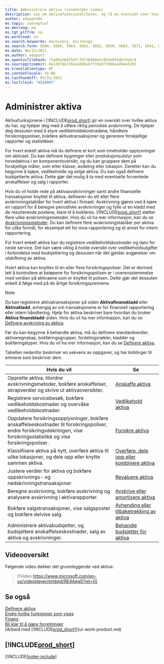 ```yaml
---
title: Administrere aktiva (inneholder video)
description: Les om aktivafunksjonaliteten, og få en oversikt over hvordan du arbeider med aktiva og administrere aktiva.
author: edupont04
ms.topic: conceptual
ms.devlang: na
ms.tgt_pltfrm: na
ms.workload: na
ms.search.keywords: machinery, buildings
ms.search.form: 5604, 5606, 5664, 5601, 5602, 5658, 5603, 5671, 5641, 5629, 5633, 5634, 5649, 5622, 5650
ms.date: 06/15/2021
ms.author: edupont
ms.openlocfilehash: 71a05e36075dfcfd7384b0e4c055e955dbfda3c4
ms.sourcegitcommit: 8a12074b170a14d98ab7ffdad77d66aed64e5783
ms.translationtype: HT
ms.contentlocale: nb-NO
ms.lasthandoff: 03/31/2022
ms.locfileid: "8510987"
---
```

# <a name="managing-fixed-assets"></a>Administrer aktiva

Aktivafunksjonene i [!INCLUDE[prod_short](includes/prod_short.md)] gir en oversikt over hvilke aktiva du har, og hjelper deg med å utføre riktig periodisk avskrivning. De hjelper deg dessuten med å styre vedlikeholdskostnadene, håndtere forsikringspoliser, bokføre aktivatransaksjoner og generere forskjellige rapporter og statistikker.

For hvert enkelt aktiva må du definere et kort som inneholder opplysninger om aktivaet. Du kan definere bygninger eller produksjonsutstyr som hovedaktiva i en komponentoversikt, og du kan gruppere dem på forskjellige måter, som etter klasse, avdeling eller lokasjon. Deretter kan du begynne å kjøpe, vedlikeholde og selge aktiva. Du kan også definere budsjetterte aktiva. Dette gjør det mulig å ta med eventuelle forventede anskaffelser og salg i rapporter.

Hvis du vil holde rede på aktivaavskrivninger samt andre finansielle transaksjoner knyttet til aktiva, definerer du ett eller flere avskrivningstablåer for hvert aktiva i firmaet. Avskrivning gjøres ved å kjøre en rapport for å beregne periodiske avskrivninger og fylle ut en kladd med de resulterende postene, klare til å bokføres. [!INCLUDE[prod_short](includes/prod_short.md)] støtter flere ulike avskrivningsmetoder. Hvis du vil ha mer informasjon, kan du se [Avskrivningsmetoder](fa-depreciation-methods.md). Du kan definere flere avskrivningstablåer per aktiva for ulike formål, for eksempel ett for mva-rapportering og et annet for intern rapportering.

For hvert enkelt aktiva kan du registrere vedlikeholdskostnader og dato for neste service. Det kan være viktig å holde oversikt over vedlikeholdsutgifter i forbindelse med budsjettering og dessuten når det gjelder avgjørelser om utskiftning av aktiva.

Hvert aktiva kan knyttes til én eller flere forsikringspoliser. Det er dermed lett å kontrollere at beløpene for forsikringspolisen er i overensstemmelse med verdien på aktivaene som er knyttet til polisen. Dette gjør det dessuten enkelt å følge med på de årlige forsikringspremiene.

> [!NOTE]  
>   Du kan registrere aktivatransaksjoner på siden **Aktivafinanskladd** eller **Aktivakladd**, avhengig av om transaksjonene er for finansiell rapportering eller intern håndtering. Hjelp for aktiva beskriver bare hvordan du bruker **Aktiva finanskladd**-siden. Hvis du vil ha mer informasjon, kan du se [Definere avskriving av aktiva](fa-how-setup-depreciation.md).

Før du kan begynne å behandle aktiva, må du definere standardverdier, aktivaregnskap, bokføringsgrupper, fordelingsnøkler, kladder og bokføringstyper. Hvis du vil ha mer informasjon, kan du se [Definere aktiva](fa-setup.md).

Tabellen nedenfor beskriver en sekvens av oppgaver, og har koblinger til emnene som beskriver dem.

| Hvis du vil | Se |
| --- | --- |
| Opprette aktiva, tilordne avskrivningsmetoder, bokføre anskaffelser, skrapverdier og skrive ut aktivaoversikter. |[Anskaffe aktiva](fa-how-acquire.md) |
| Registrere servicebesøk, bokføre vedlikeholdskostnader og overvåke vedlikeholdskostnader. |[Vedlikehold aktiva](fa-how-maintain.md) |
| Oppdatere forsikringsopplysninger, bokføre anskaffelseskostnader til forsikringspoliser, endre forsikringsdekningen, vise forsikringsstatistikk og vise forsikringspoliser. |[Forsikre aktiva](fa-how-insure.md) |
| Klassifisere aktiva på nytt, overføre aktiva til ulike lokasjoner, og dele opp eller knytte sammen aktiva. |[Overføre, dele opp eller kombinere aktiva](fa-how-trans-split-combine.md) |
| Justere verdier for aktiva og bokføre oppskrivnings- og nedskrivningstransaksjoner. |[Revaluere aktiva](fa-how-revalue.md) |
| Beregne avskrivning, bokføre avskrivning og analysere avskrivning i aktivarapporter. |[Avskrive eller amortisere aktiva](fa-how-depreciate-amortize.md) |
| Bokføre salgstransaksjoner, vise salgsposter og bokføre delvise salg. |[Avhending eller tilbaketrekking av aktiva](fa-how-dispose-retire.md) |
| Administrere aktivabudsjetter, og budsjettere anskaffelseskostnader, salg av aktiva og avskrivninger. |[Behandle budsjetter for aktiva](fa-how-manage-budgets.md) |

## <a name="video-overview"></a>Videooversikt
Følgende video dekker det grunnleggende ved aktiva:

> [!Video https://www.microsoft.com/en-us/videoplayer/embed/RE4AegS?rel=0]

## <a name="see-also"></a>Se også
[Definere aktiva](fa-setup.md)  
[Endre hvilke funksjoner som vises](ui-experiences.md)  
[Finans](finance.md)  
[Bli klar til å gjøre forretninger](ui-get-ready-business.md)  
[Arbeid med [!INCLUDE[prod_short](includes/prod_short.md)]](ui-work-product.md)

## [!INCLUDE[prod_short](includes/free_trial_md.md)]  
 


[!INCLUDE[footer-include](includes/footer-banner.md)]